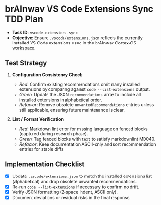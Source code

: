 # brAInwav VS Code Extensions Sync TDD Plan

- **Task ID**: `vscode-extensions-sync`
- **Objective**: Ensure `.vscode/extensions.json` reflects the currently installed VS Code extensions used in the brAInwav Cortex-OS workspace.

## Test Strategy

1. **Configuration Consistency Check**
   - *Red*: Confirm existing recommendations omit many installed extensions by comparing against `code --list-extensions` output.
   - *Green*: Update the JSON `recommendations` array to include all installed extensions in alphabetical order.
   - *Refactor*: Remove obsolete `unwantedRecommendations` entries unless still applicable, ensuring future maintenance is clear.

2. **Lint / Format Verification**
   - *Red*: Markdown lint error for missing language on fenced blocks (captured during research phase).
   - *Green*: Tag fenced blocks with `text` to satisfy markdownlint MD040.
   - *Refactor*: Keep documentation ASCII-only and sort recommendation entries for stable diffs.

## Implementation Checklist

- [x] Update `.vscode/extensions.json` to match the installed extensions list (alphabetical) and drop obsolete unwanted recommendations.
- [x] Re-run `code --list-extensions` if necessary to confirm no drift.
- [x] Verify JSON formatting (2-space indent, ASCII only).
- [x] Document deviations or residual risks in the final response.

